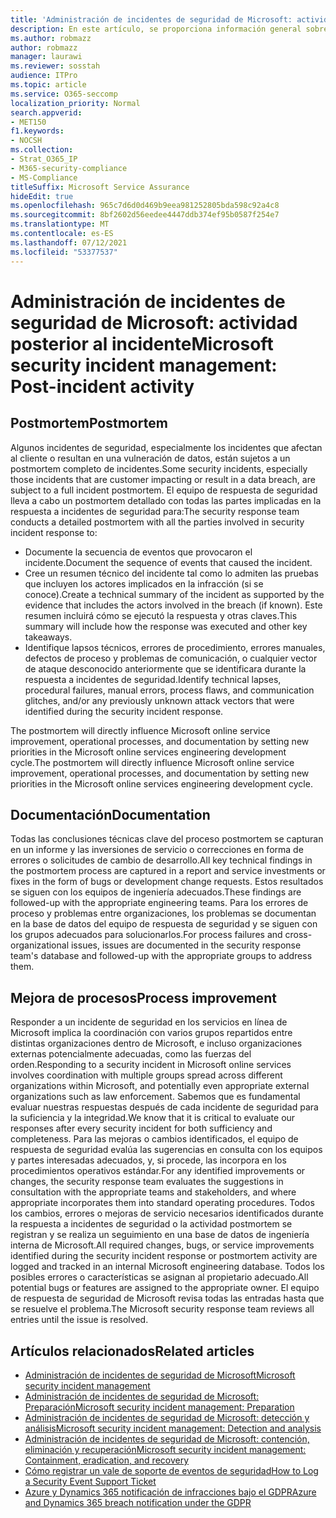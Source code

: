```yaml
---
title: 'Administración de incidentes de seguridad de Microsoft: actividad posterior al incidente'
description: En este artículo, se proporciona información general sobre el proceso de actividad posterior a la incidencia de administración de incidentes de seguridad en los servicios en línea de Microsoft.
ms.author: robmazz
author: robmazz
manager: laurawi
ms.reviewer: sosstah
audience: ITPro
ms.topic: article
ms.service: O365-seccomp
localization_priority: Normal
search.appverid:
- MET150
f1.keywords:
- NOCSH
ms.collection:
- Strat_O365_IP
- M365-security-compliance
- MS-Compliance
titleSuffix: Microsoft Service Assurance
hideEdit: true
ms.openlocfilehash: 965c7d6d0d469b9eea981252805bda598c92a4c8
ms.sourcegitcommit: 8bf2602d56eedee4447ddb374ef95b0587f254e7
ms.translationtype: MT
ms.contentlocale: es-ES
ms.lasthandoff: 07/12/2021
ms.locfileid: "53377537"
---
```

# <a name="microsoft-security-incident-management-post-incident-activity"></a><span data-ttu-id="f4427-103">Administración de incidentes de seguridad de Microsoft: actividad posterior al incidente</span><span class="sxs-lookup"><span data-stu-id="f4427-103">Microsoft security incident management: Post-incident activity</span></span>

## <a name="postmortem"></a><span data-ttu-id="f4427-104">Postmortem</span><span class="sxs-lookup"><span data-stu-id="f4427-104">Postmortem</span></span>

<span data-ttu-id="f4427-105">Algunos incidentes de seguridad, especialmente los incidentes que afectan al cliente o resultan en una vulneración de datos, están sujetos a un postmortem completo de incidentes.</span><span class="sxs-lookup"><span data-stu-id="f4427-105">Some security incidents, especially those incidents that are customer impacting or result in a data breach, are subject to a full incident postmortem.</span></span> <span data-ttu-id="f4427-106">El equipo de respuesta de seguridad lleva a cabo un postmortem detallado con todas las partes implicadas en la respuesta a incidentes de seguridad para:</span><span class="sxs-lookup"><span data-stu-id="f4427-106">The security response team conducts a detailed postmortem with all the parties involved in security incident response to:</span></span>

- <span data-ttu-id="f4427-107">Documente la secuencia de eventos que provocaron el incidente.</span><span class="sxs-lookup"><span data-stu-id="f4427-107">Document the sequence of events that caused the incident.</span></span>
- <span data-ttu-id="f4427-108">Cree un resumen técnico del incidente tal como lo admiten las pruebas que incluyen los actores implicados en la infracción (si se conoce).</span><span class="sxs-lookup"><span data-stu-id="f4427-108">Create a technical summary of the incident as supported by the evidence that includes the actors involved in the breach (if known).</span></span> <span data-ttu-id="f4427-109">Este resumen incluirá cómo se ejecutó la respuesta y otras claves.</span><span class="sxs-lookup"><span data-stu-id="f4427-109">This summary will include how the response was executed and other key takeaways.</span></span>
- <span data-ttu-id="f4427-110">Identifique lapsos técnicos, errores de procedimiento, errores manuales, defectos de proceso y problemas de comunicación, o cualquier vector de ataque desconocido anteriormente que se identificara durante la respuesta a incidentes de seguridad.</span><span class="sxs-lookup"><span data-stu-id="f4427-110">Identify technical lapses, procedural failures, manual errors, process flaws, and communication glitches, and/or any previously unknown attack vectors that were identified during the security incident response.</span></span>

<span data-ttu-id="f4427-111">The postmortem will directly influence Microsoft online service improvement, operational processes, and documentation by setting new priorities in the Microsoft online services engineering development cycle.</span><span class="sxs-lookup"><span data-stu-id="f4427-111">The postmortem will directly influence Microsoft online service improvement, operational processes, and documentation by setting new priorities in the Microsoft online services engineering development cycle.</span></span>

## <a name="documentation"></a><span data-ttu-id="f4427-112">Documentación</span><span class="sxs-lookup"><span data-stu-id="f4427-112">Documentation</span></span>

<span data-ttu-id="f4427-113">Todas las conclusiones técnicas clave del proceso postmortem se capturan en un informe y las inversiones de servicio o correcciones en forma de errores o solicitudes de cambio de desarrollo.</span><span class="sxs-lookup"><span data-stu-id="f4427-113">All key technical findings in the postmortem process are captured in a report and service investments or fixes in the form of bugs or development change requests.</span></span> <span data-ttu-id="f4427-114">Estos resultados se siguen con los equipos de ingeniería adecuados.</span><span class="sxs-lookup"><span data-stu-id="f4427-114">These findings are followed-up with the appropriate engineering teams.</span></span> <span data-ttu-id="f4427-115">Para los errores de proceso y problemas entre organizaciones, los problemas se documentan en la base de datos del equipo de respuesta de seguridad y se siguen con los grupos adecuados para solucionarlos.</span><span class="sxs-lookup"><span data-stu-id="f4427-115">For process failures and cross-organizational issues, issues are documented in the security response team's database and followed-up with the appropriate groups to address them.</span></span>

## <a name="process-improvement"></a><span data-ttu-id="f4427-116">Mejora de procesos</span><span class="sxs-lookup"><span data-stu-id="f4427-116">Process improvement</span></span>

<span data-ttu-id="f4427-117">Responder a un incidente de seguridad en los servicios en línea de Microsoft implica la coordinación con varios grupos repartidos entre distintas organizaciones dentro de Microsoft, e incluso organizaciones externas potencialmente adecuadas, como las fuerzas del orden.</span><span class="sxs-lookup"><span data-stu-id="f4427-117">Responding to a security incident in Microsoft online services involves coordination with multiple groups spread across different organizations within Microsoft, and potentially even appropriate external organizations such as law enforcement.</span></span> <span data-ttu-id="f4427-118">Sabemos que es fundamental evaluar nuestras respuestas después de cada incidente de seguridad para la suficiencia y la integridad.</span><span class="sxs-lookup"><span data-stu-id="f4427-118">We know that it is critical to evaluate our responses after every security incident for both sufficiency and completeness.</span></span> <span data-ttu-id="f4427-119">Para las mejoras o cambios identificados, el equipo de respuesta de seguridad evalúa las sugerencias en consulta con los equipos y partes interesadas adecuados, y, si procede, las incorpora en los procedimientos operativos estándar.</span><span class="sxs-lookup"><span data-stu-id="f4427-119">For any identified improvements or changes, the security response team evaluates the suggestions in consultation with the appropriate teams and stakeholders, and where appropriate incorporates them into standard operating procedures.</span></span> <span data-ttu-id="f4427-120">Todos los cambios, errores o mejoras de servicio necesarios identificados durante la respuesta a incidentes de seguridad o la actividad postmortem se registran y se realiza un seguimiento en una base de datos de ingeniería interna de Microsoft.</span><span class="sxs-lookup"><span data-stu-id="f4427-120">All required changes, bugs, or service improvements identified during the security incident response or postmortem activity are logged and tracked in an internal Microsoft engineering database.</span></span> <span data-ttu-id="f4427-121">Todos los posibles errores o características se asignan al propietario adecuado.</span><span class="sxs-lookup"><span data-stu-id="f4427-121">All potential bugs or features are assigned to the appropriate owner.</span></span> <span data-ttu-id="f4427-122">El equipo de respuesta de seguridad de Microsoft revisa todas las entradas hasta que se resuelve el problema.</span><span class="sxs-lookup"><span data-stu-id="f4427-122">The Microsoft security response team reviews all entries until the issue is resolved.</span></span>

## <a name="related-articles"></a><span data-ttu-id="f4427-123">Artículos relacionados</span><span class="sxs-lookup"><span data-stu-id="f4427-123">Related articles</span></span>

- [<span data-ttu-id="f4427-124">Administración de incidentes de seguridad de Microsoft</span><span class="sxs-lookup"><span data-stu-id="f4427-124">Microsoft security incident management</span></span>](assurance-security-incident-management.md)
- [<span data-ttu-id="f4427-125">Administración de incidentes de seguridad de Microsoft: Preparación</span><span class="sxs-lookup"><span data-stu-id="f4427-125">Microsoft security incident management: Preparation</span></span>](assurance-sim-preparation.md)
- [<span data-ttu-id="f4427-126">Administración de incidentes de seguridad de Microsoft: detección y análisis</span><span class="sxs-lookup"><span data-stu-id="f4427-126">Microsoft security incident management: Detection and analysis</span></span>](assurance-sim-detection-analysis.md)
- [<span data-ttu-id="f4427-127">Administración de incidentes de seguridad de Microsoft: contención, eliminación y recuperación</span><span class="sxs-lookup"><span data-stu-id="f4427-127">Microsoft security incident management: Containment, eradication, and recovery</span></span>](assurance-sim-containment-eradication-recovery.md)
- [<span data-ttu-id="f4427-128">Cómo registrar un vale de soporte de eventos de seguridad</span><span class="sxs-lookup"><span data-stu-id="f4427-128">How to Log a Security Event Support Ticket</span></span>](/azure/security/fundamentals/event-support-ticket)
- [<span data-ttu-id="f4427-129">Azure y Dynamics 365 notificación de infracciones bajo el GDPR</span><span class="sxs-lookup"><span data-stu-id="f4427-129">Azure and Dynamics 365 breach notification under the GDPR</span></span>](/compliance/regulatory/gdpr-breach-azure-dynamics)
